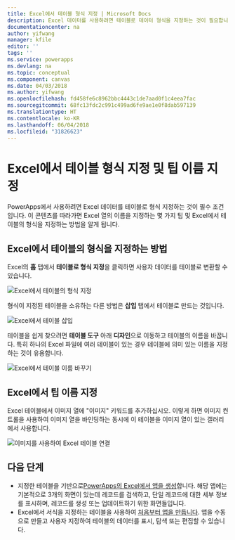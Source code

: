 ```yaml
---
title: Excel에서 테이블 형식 지정 | Microsoft Docs
description: Excel 데이터를 사용하려면 테이블로 데이터 형식을 지정하는 것이 필요합니다. 열 이름에 "이미지" 키워드 추가
documentationcenter: na
author: yifwang
manager: kfile
editor: ''
tags: ''
ms.service: powerapps
ms.devlang: na
ms.topic: conceptual
ms.component: canvas
ms.date: 04/03/2018
ms.author: yifwang
ms.openlocfilehash: fd458fe6c8962bbc4443c1de7aad0f1c4eea7fac
ms.sourcegitcommit: 68fc13fdc2c991c499ad6fe9ae1e0f8dab597139
ms.translationtype: HT
ms.contentlocale: ko-KR
ms.lasthandoff: 06/04/2018
ms.locfileid: "31826623"
---
```

# <a name="format-a-table-in-excel-and-naming-tips"></a>Excel에서 테이블 형식 지정 및 팁 이름 지정
PowerApps에서 사용하려면 Excel 데이터를 테이블로 형식 지정하는 것이 필수 조건입니다. 이 콘텐츠를 따라가면 Excel 열의 이름을 지정하는 몇 가지 팁 및 Excel에서 테이블의 형식을 지정하는 방법을 알게 됩니다.

## <a name="how-to-format-a-table-in-excel"></a>Excel에서 테이블의 형식을 지정하는 방법
Excel의 **홈** 탭에서 **테이블로 형식 지정**을 클릭하면 사용자 데이터를 테이블로 변환할 수 있습니다.

![Excel에서 테이블의 형식 지정](./media/how-to-excel-tips/format-table.png)

형식이 지정된 테이블을 소유하는 다른 방법은 **삽입** 탭에서 테이블로 만드는 것입니다.

![Excel에서 테이블 삽입](./media/how-to-excel-tips/insert-table.png)

테이블을 쉽게 찾으려면 **테이블 도구** 아래 **디자인**으로 이동하고 테이블의 이름을 바꿉니다. 특히 하나의 Excel 파일에 여러 테이블이 있는 경우 테이블에 의미 있는 이름을 지정하는 것이 유용합니다.

![Excel에서 테이블 이름 바꾸기](./media/how-to-excel-tips/rename-table.png)

## <a name="naming-tips-in-excel"></a>Excel에서 팁 이름 지정
Excel 테이블에서 이미지 열에 "이미지" 키워드를 추가하십시오. 이렇게 하면 이미지 컨트롤을 사용하여 이미지 열을 바인딩하는 동시에 이 테이블을 이미지 열이 있는 갤러리에서 사용합니다.

![이미지를 사용하여 Excel 테이블 연결](./media/how-to-excel-tips/connect-gallery.png)

## <a name="next-steps"></a>다음 단계
* 지정한 테이블을 기반으로[PowerApps의 Excel에서 앱을 생성](get-started-create-from-data.md)합니다. 해당 앱에는 기본적으로 3개의 화면이 있는데 레코드를 검색하고, 단일 레코드에 대한 세부 정보를 표시하며, 레코드를 생성 또는 업데이트하기 위한 화면들입니다.
* Excel에서 서식을 지정하는 테이블을 사용하여 [처음부터 앱을 만듭니다](get-started-create-from-blank.md). 앱을 수동으로 만들고 사용자 지정하여 테이블의 데이터를 표시, 탐색 또는 편집할 수 있습니다.
